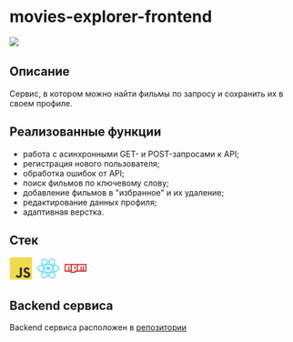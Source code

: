 # movies-explorer-frontend
<div>
  <img width="600" src="https://github.com/simon-Cat/movies-explorer-frontend/assets/110557132/4206d3cb-5ac6-4aed-b7b0-561a2a7773f8">
</div>

## Описание
Сервис, в котором можно найти фильмы по запросу и сохранить их в своем профиле.

## Реализованные функции
<ul>
  <li>работа с асинхронными GET- и POST-запросами к API;</li>
  <li>регистрация нового пользователя;
  </li>
  <li>обработка ошибок от API;</li>
  <li>поиск фильмов по ключевому слову;</li>
  <li>добавление фильмов в "избранное" и их удаление;
  </li>
  <li>редактирование данных профиля;
  </li>
  <li>адаптивная верстка.</li>
</ul>

## Стек

<div>
  <img src="https://raw.githubusercontent.com/devicons/devicon/55609aa5bd817ff167afce0d965585c92040787a/icons/javascript/javascript-original.svg" title="JavaScript" alt="JavaScript" width="40" height="40"/>&nbsp;
  <img src="https://raw.githubusercontent.com/devicons/devicon/55609aa5bd817ff167afce0d965585c92040787a/icons/react/react-original.svg" title="React" alt="React" width="40" height="40"/>&nbsp;
  <img src="https://raw.githubusercontent.com/devicons/devicon/55609aa5bd817ff167afce0d965585c92040787a/icons/npm/npm-original-wordmark.svg" title="Npm" alt="Npm" width="40" height="40"/>&nbsp;
</div>

## Backend сервиса
Backend сервиса расположен в [репозитории](https://github.com/simon-Cat/movies-explorer-api)
